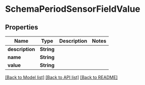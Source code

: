 # SchemaPeriodSensorFieldValue

## Properties

Name | Type | Description | Notes
------------ | ------------- | ------------- | -------------
**description** | **String** |  | 
**name** | **String** |  | 
**value** | **String** |  | 

[[Back to Model list]](../README.md#documentation-for-models) [[Back to API list]](../README.md#documentation-for-api-endpoints) [[Back to README]](../README.md)


